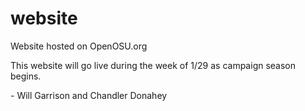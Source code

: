 # website
Website hosted on OpenOSU.org

This website will go live during the week of 1/29 as campaign season begins.

\- Will Garrison and Chandler Donahey

